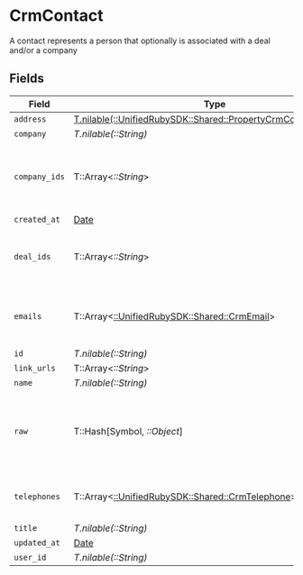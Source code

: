 # CrmContact

A contact represents a person that optionally is associated with a deal and/or a company


## Fields

| Field                                                                                                              | Type                                                                                                               | Required                                                                                                           | Description                                                                                                        |
| ------------------------------------------------------------------------------------------------------------------ | ------------------------------------------------------------------------------------------------------------------ | ------------------------------------------------------------------------------------------------------------------ | ------------------------------------------------------------------------------------------------------------------ |
| `address`                                                                                                          | [T.nilable(::UnifiedRubySDK::Shared::PropertyCrmContactAddress)](../../models/shared/propertycrmcontactaddress.md) | :heavy_minus_sign:                                                                                                 | N/A                                                                                                                |
| `company`                                                                                                          | *T.nilable(::String)*                                                                                              | :heavy_minus_sign:                                                                                                 | N/A                                                                                                                |
| `company_ids`                                                                                                      | T::Array<*::String*>                                                                                               | :heavy_minus_sign:                                                                                                 | An array of company IDs associated with this contact                                                               |
| `created_at`                                                                                                       | [Date](https://ruby-doc.org/stdlib-2.6.1/libdoc/date/rdoc/Date.html)                                               | :heavy_minus_sign:                                                                                                 | N/A                                                                                                                |
| `deal_ids`                                                                                                         | T::Array<*::String*>                                                                                               | :heavy_minus_sign:                                                                                                 | An array of deal IDs associated with this contact                                                                  |
| `emails`                                                                                                           | T::Array<[::UnifiedRubySDK::Shared::CrmEmail](../../models/shared/crmemail.md)>                                    | :heavy_minus_sign:                                                                                                 | An array of email addresses for this contact                                                                       |
| `id`                                                                                                               | *T.nilable(::String)*                                                                                              | :heavy_minus_sign:                                                                                                 | N/A                                                                                                                |
| `link_urls`                                                                                                        | T::Array<*::String*>                                                                                               | :heavy_minus_sign:                                                                                                 | N/A                                                                                                                |
| `name`                                                                                                             | *T.nilable(::String)*                                                                                              | :heavy_minus_sign:                                                                                                 | N/A                                                                                                                |
| `raw`                                                                                                              | T::Hash[Symbol, *::Object*]                                                                                        | :heavy_minus_sign:                                                                                                 | The raw data returned by the integration for this contact                                                          |
| `telephones`                                                                                                       | T::Array<[::UnifiedRubySDK::Shared::CrmTelephone](../../models/shared/crmtelephone.md)>                            | :heavy_minus_sign:                                                                                                 | An array of telephones for this contact                                                                            |
| `title`                                                                                                            | *T.nilable(::String)*                                                                                              | :heavy_minus_sign:                                                                                                 | N/A                                                                                                                |
| `updated_at`                                                                                                       | [Date](https://ruby-doc.org/stdlib-2.6.1/libdoc/date/rdoc/Date.html)                                               | :heavy_minus_sign:                                                                                                 | N/A                                                                                                                |
| `user_id`                                                                                                          | *T.nilable(::String)*                                                                                              | :heavy_minus_sign:                                                                                                 | N/A                                                                                                                |
